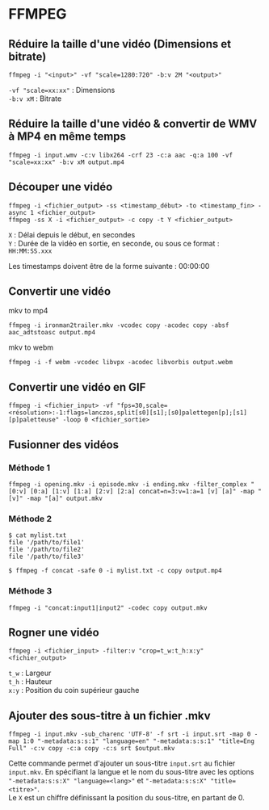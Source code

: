 #  FFMPEG    
    
## Réduire la taille d'une vidéo (Dimensions et bitrate)      
    
`ffmpeg -i "<input>" -vf "scale=1280:720" -b:v 2M "<output>"`    
  
`-vf "scale=xx:xx"` : Dimensions    
`-b:v xM` : Bitrate    

## Réduire la taille d'une vidéo & convertir de WMV à MP4 en même temps  

`ffmpeg -i input.wmv -c:v libx264 -crf 23 -c:a aac -q:a 100 -vf "scale=xx:xx" -b:v xM output.mp4`  
    
## Découper une vidéo    
  
`ffmpeg -i <fichier_output> -ss <timestamp_début> -to <timestamp_fin> -async 1 <fichier_output>`    
`ffmpeg -ss X -i <fichier_output> -c copy -t Y <fichier_output>`  

`X` : Délai depuis le début, en secondes  
`Y` : Durée de la vidéo en sortie, en seconde, ou sous ce format : `HH:MM:SS.xxx`  
  
Les timestamps doivent être de la forme suivante : 00:00:00    
  
## Convertir une vidéo  

mkv to mp4  

`ffmpeg -i ironman2trailer.mkv -vcodec copy -acodec copy -absf aac_adtstoasc output.mp4`  

mkv to webm  

`ffmpeg -i -f webm -vcodec libvpx -acodec libvorbis output.webm`  

## Convertir une vidéo en GIF    
  
`ffmpeg -i <fichier_input> -vf "fps=30,scale=<résolution>:-1:flags=lanczos,split[s0][s1];[s0]palettegen[p];[s1][p]paletteuse" -loop 0 <fichier_sortie>`    
  
## Fusionner des vidéos  

### Méthode 1  
`ffmpeg -i opening.mkv -i episode.mkv -i ending.mkv -filter_complex "[0:v] [0:a] [1:v] [1:a] [2:v] [2:a] concat=n=3:v=1:a=1 [v] [a]" -map "[v]" -map "[a]" output.mkv`  

### Méthode 2  
```shell
$ cat mylist.txt
file '/path/to/file1'
file '/path/to/file2'
file '/path/to/file3'
    
$ ffmpeg -f concat -safe 0 -i mylist.txt -c copy output.mp4
```

### Méthode 3  
`ffmpeg -i "concat:input1|input2" -codec copy output.mkv`  

## Rogner une vidéo    
  
`ffmpeg -i <fichier_input> -filter:v "crop=t_w:t_h:x:y" <fichier_output>`    
  
`t_w` : Largeur    
`t_h` : Hauteur    
`x:y` : Position du coin supérieur gauche    

## Ajouter des sous-titre à un fichier .mkv  

`ffmpeg -i input.mkv -sub_charenc 'UTF-8' -f srt -i input.srt -map 0 -map 1:0 "-metadata:s:s:1" "language=en" "-metadata:s:s:1" "title=Eng Full" -c:v copy -c:a copy -c:s srt $output.mkv`  

Cette commande permet d'ajouter un sous-titre `input.srt` au fichier `input.mkv`.
En spécifiant la langue et le nom du sous-titre avec les options `"-metadata:s:s:X" "language=<lang>"` et `"-metadata:s:s:X" "title=<titre>"`.  
Le `X` est un chiffre définissant la position du sous-titre, en partant de 0.  
